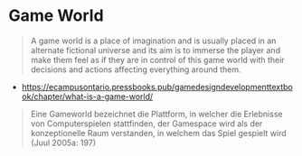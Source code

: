 # Game World
> A game world is a place of imagination and is usually placed in an alternate fictional universe and its aim is to immerse the player and make them feel as if they are in control of this game world with their decisions and actions affecting everything around them.

- https://ecampusontario.pressbooks.pub/gamedesigndevelopmenttextbook/chapter/what-is-a-game-world/

> Eine Gameworld bezeichnet die Plattform, in welcher die Erlebnisse von Computerspielen stattfinden, der Gamespace wird als der konzeptionelle Raum verstanden, in welchem das Spiel gespielt wird (Juul 2005a: 197)